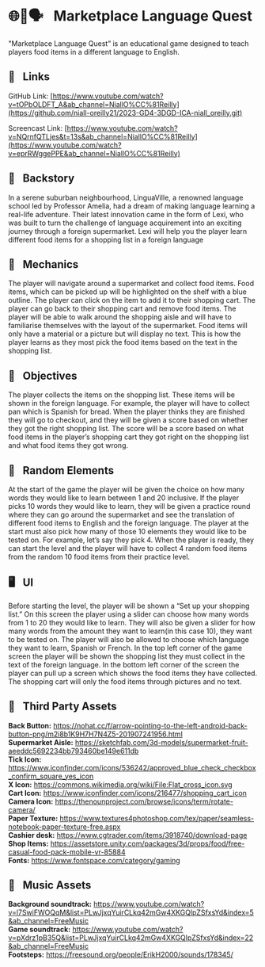 
# **🌐🛒🗣️&ensp; Marketplace Language Quest**
"Marketplace Language Quest” is an educational game designed to teach players food items in a different language to English.  


## **🔗&ensp; Links**
GitHub Link:
[https://www.youtube.com/watch?v=tOPbOLDFT_A&ab_channel=NiallO%CC%81Reilly](https://github.com/niall-oreilly21/2023-GD4-3DGD-ICA-niall_oreilly.git)

Screencast Link:
[https://www.youtube.com/watch?v=NQrnfQTLjes&t=13s&ab_channel=NiallO%CC%81Reilly](https://www.youtube.com/watch?v=eprRWggePPE&ab_channel=NiallO%CC%81Reilly)


## **📜&ensp; Backstory**
In a serene suburban neighbourhood, LinguaVille, a renowned language school led by Professor Amelia, had a dream of making language learning a real-life adventure. Their latest innovation came in the form of Lexi, who was built to turn the challenge of language acquirement into an exciting journey through a foreign supermarket. Lexi will help you the player learn different food items for a shopping list in a foreign language
## **🔧&ensp; Mechanics**
The player will navigate around a supermarket and collect food items. Food items, which can be picked up will be highlighted on the shelf with a blue outline. The player can click on the item to add it to their shopping cart. The player can go back to their shopping cart and remove food items. The  player will be able to walk around the shopping aisle and will have to familiarise themselves with the layout of the supermarket. Food items will only have a material or a picture but will display no text. This is how the player learns as they most pick the food items based on the text in the shopping list.
## **🎯&ensp; Objectives**
The player collects the items on the shopping list. These items will be shown in the foreign language. For example, the player will have to collect pan which is Spanish for bread. When the player thinks they are finished they will go to checkout, and they will be given a score based on whether they got the right shopping list. The score will be a score based on what food items in the player’s shopping cart they got right on the shopping list and what food items they got wrong.
## **🎲&ensp; Random Elements**
At the start of the game the player will be given the choice on how many words they would like to learn between 1 and 20 inclusive. If the player picks 10 words they would like to learn, they will be given a  practice round where they can go around the supermarket and see the translation of different food items to English and the foreign language. The player at the start must also pick how many of those 10 elements they would like to be tested on. For example, let’s say they pick 4.  When the player is ready, they can start the level and the player will have to collect 4 random food items from the random 10 food items from their practice level.

## **🖥️&ensp; UI**
Before starting the level, the player will be shown a “Set up your shopping list.” On this screen the player using a slider can choose how many words from 1 to 20 they would like to learn. They will also be given a slider for how many words from the amount they want to learn(in this case 10), they want to be tested on. The player will also be allowed to choose which language they want to learn, Spanish or French. In the top left corner of the game screen the player will be shown the shopping list they must collect in the text of the foreign language. In the bottom left corner of the screen the player can pull up a screen which shows the food items they have collected. The shopping cart will only the food items through pictures and no text.

## **👾&ensp; Third Party Assets**
**Back Button:** https://nohat.cc/f/arrow-pointing-to-the-left-android-back-button-png/m2i8b1K9H7H7N4Z5-201907241956.html<br>
**Supermarket Aisle:** https://sketchfab.com/3d-models/supermarket-fruit-aeeddc5692234bb793460be149e611db<br>
**Tick Icon:** https://www.iconfinder.com/icons/536242/approved_blue_check_checkbox_confirm_square_yes_icon<br>
**X Icon:** https://commons.wikimedia.org/wiki/File:Flat_cross_icon.svg<br>
**Cart Icon:** https://www.iconfinder.com/icons/216477/shopping_cart_icon<br>
**Camera Icon:** https://thenounproject.com/browse/icons/term/rotate-camera/<br>
**Paper Texture:** https://www.textures4photoshop.com/tex/paper/seamless-notebook-paper-texture-free.aspx<br>
**Cashier desk:** https://www.cgtrader.com/items/3918740/download-page<br>
**Shop Items:** https://assetstore.unity.com/packages/3d/props/food/free-casual-food-pack-mobile-vr-85884<br>
**Fonts:** https://www.fontspace.com/category/gaming

## **🎵&ensp; Music Assets**
**Background soundtrack:** https://www.youtube.com/watch?v=l7SwiFWOQqM&list=PLwJjxqYuirCLkq42mGw4XKGQlpZSfxsYd&index=5&ab_channel=FreeMusic<br>
**Game soundtrack:** https://www.youtube.com/watch?v=pXdrz1pB35Q&list=PLwJjxqYuirCLkq42mGw4XKGQlpZSfxsYd&index=22&ab_channel=FreeMusic<br>
**Footsteps:** https://freesound.org/people/ErikH2000/sounds/178345/


